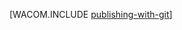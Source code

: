 <properties linkid="develop-dotnet-publishing-with-git" urlDisplayName="Publishing from Source Control to Azure Websites" pageTitle="Publishing from Source Control to Azure Websites" metaKeywords="Azure web site GitHub, Azure website GitHub, Azure website Git, Azure website CodePlex, Azure website continuous publishing, BitBucket, Dropbox, GitHub, Mercurial" description="Learn how to use Git to publish an Azure website, and then enable continuous deployment from Bitbucket, CodePlex, Dropbox, GitHub, or Mercurial." metaCanonical="" services="web-sites" documentationCenter=".NET" title="" authors="timamm" solutions="" manager="paulettm" editor="mollybos" />

<tags ms.service="web-sites" ms.workload="web" ms.tgt_pltfrm="na" ms.devlang="na" ms.topic="article" ms.date="01/01/1900" ms.author="timamm" />





[WACOM.INCLUDE [publishing-with-git](../includes/publishing-with-git.md)]
